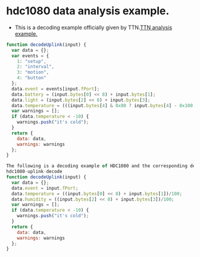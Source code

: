 # hdc1080 data analysis example.

- This is a decoding example officially given by TTN.[TTN analysis example.](https://www.thethingsindustries.com/docs/integrations/payload-formatters/javascript/)
```javascript
function decodeUplink(input) {
  var data = {};
  var events = {
    1: "setup",
    2: "interval",
    3: "motion",
    4: "button"
  };
  data.event = events[input.fPort];
  data.battery = (input.bytes[0] << 8) + input.bytes[1];
  data.light = (input.bytes[2] << 8) + input.bytes[3];
  data.temperature = (((input.bytes[4] & 0x80 ? input.bytes[4] - 0x100 : input.bytes[4]) << 8) + input.bytes[5]) / 100;
  var warnings = [];
  if (data.temperature < -10) {
    warnings.push("it's cold");
  }
  return {
    data: data,
    warnings: warnings
  };
}
```

```javascript
The following is a decoding example of HDC1080 and the corresponding decoded upload code.
hdc1080-uplink-decode
function decodeUplink(input) {
  var data = {};
  data.event = input.fPort;
  data.temperature = ((input.bytes[0] << 8) + input.bytes[1])/100;
  data.humidity = ((input.bytes[2] << 8) + input.bytes[3])/100;
  var warnings = [];
  if (data.temperature < -10) {
    warnings.push("it's cold");
  }
  return {
    data: data,
    warnings: warnings
  };
}
```